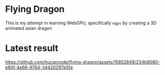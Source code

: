# Flying Dragon
This is my attempt in learning WebGPU, specifically `wgpu` by creating a 3D animated asian dragon

# Latest result

https://github.com/hucancode/flying-dragon/assets/15852849/234b9080-e80f-4e66-9764-34420297b5fa


